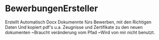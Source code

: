 # BewerbungenErsteller
Erstellt Automatisch Docx Dokumennte fürs Bewerben, mit den Richtigen Daten Und kopiert pdf's u.a. Zeugnisse und Zertifikate zu den neuen dokumenten
~Braucht veränderung vom Pfad
~Wird von mir nicht benutzt.

